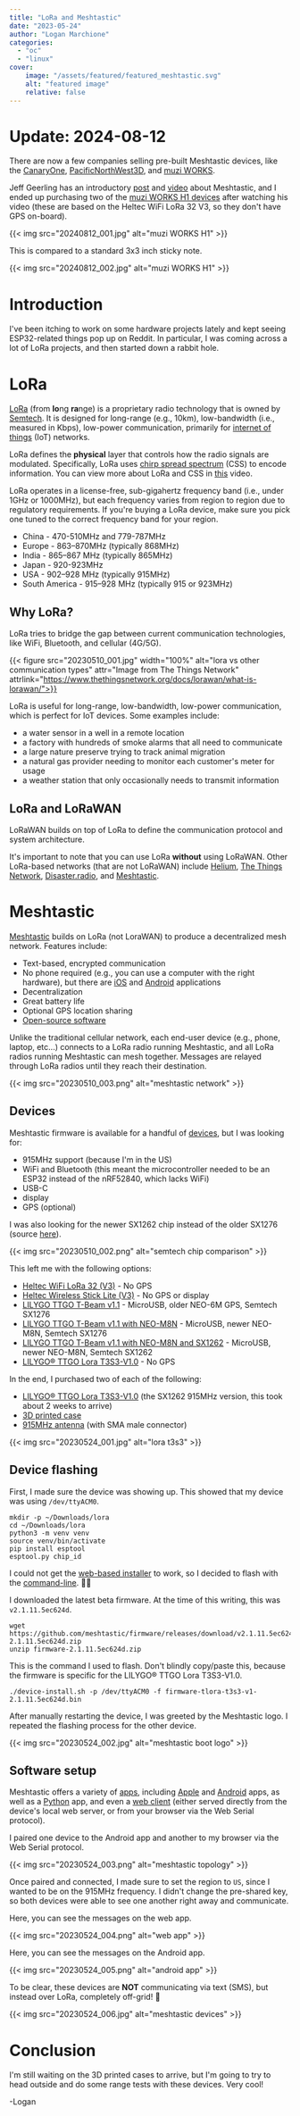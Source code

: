 ```yaml
---
title: "LoRa and Meshtastic"
date: "2023-05-24"
author: "Logan Marchione"
categories:
  - "oc"
  - "linux"
cover:
    image: "/assets/featured/featured_meshtastic.svg"
    alt: "featured image"
    relative: false
---
```


# Update: 2024-08-12

There are now a few companies selling pre-built Meshtastic devices, like the [CanaryOne](https://canaryradio.io/products/canaryone), [PacificNorthWest3D](https://pacificnorthwest3d.com/collections/meshtastic), and [muzi WORKS](https://muzi.works/collections/all).

Jeff Geerling has an introductory [post](https://www.jeffgeerling.com/blog/2024/getting-started-meshtastic) and [video](https://www.youtube.com/watch?v=X4Akj5qF-3Q) about Meshtastic, and I ended up purchasing two of the [muzi WORKS H1 devices](https://muzi.works/products/h1-complete-device-with-upgraded-whip-antenna-heltec-v3-running-meshtastic) after watching his video (these are based on the Heltec WiFi LoRa 32 V3, so they don't have GPS on-board).

{{< img src="20240812_001.jpg" alt="muzi WORKS H1" >}}

This is compared to a standard 3x3 inch sticky note.

{{< img src="20240812_002.jpg" alt="muzi WORKS H1" >}}

# Introduction

I've been itching to work on some hardware projects lately and kept seeing ESP32-related things pop up on Reddit. In particular, I was coming across a lot of LoRa projects, and then started down a rabbit hole.

# LoRa

[LoRa](https://en.wikipedia.org/wiki/LoRa) (from **lo**ng **ra**nge) is a proprietary radio technology that is owned by [Semtech](https://en.wikipedia.org/wiki/Semtech). It is designed for long-range (e.g., 10km), low-bandwidth (i.e., measured in Kbps), low-power communication, primarily for [internet of things](https://en.wikipedia.org/wiki/Internet_of_things) (IoT) networks.

LoRa defines the **physical** layer that controls how the radio signals are modulated. Specifically, LoRa uses [chirp spread spectrum](https://en.wikipedia.org/wiki/Chirp_spread_spectrum) (CSS) to encode information. You can view more about LoRa and CSS in [this](https://www.youtube.com/watch?v=dxYY097QNs0) video.

LoRa operates in a license-free, sub-gigahertz frequency band (i.e., under 1GHz or 1000MHz), but each frequency varies from region to region due to regulatory requirements. If you're buying a LoRa device, make sure you pick one tuned to the correct frequency band for your region.

* China - 470-510MHz and 779-787MHz
* Europe - 863–870MHz (typically 868MHz)
* India - 865–867 MHz (typically 865MHz)
* Japan - 920-923MHz
* USA - 902–928 MHz (typically 915MHz)
* South America - 915–928 MHz (typically 915 or 923MHz)

## Why LoRa?

LoRa tries to bridge the gap between current communication technologies, like WiFi, Bluetooth, and cellular (4G/5G).

{{< figure src="20230510_001.jpg" width="100%" alt="lora vs other communication types" attr="Image from The Things Network" attrlink="https://www.thethingsnetwork.org/docs/lorawan/what-is-lorawan/">}}

LoRa is useful for long-range, low-bandwidth, low-power communication, which is perfect for IoT devices. Some examples include:

* a water sensor in a well in a remote location
* a factory with hundreds of smoke alarms that all need to communicate
* a large nature preserve trying to track animal migration
* a natural gas provider needing to monitor each customer's meter for usage
* a weather station that only occasionally needs to transmit information

## LoRa and LoRaWAN

LoRaWAN builds on top of LoRa to define the communication protocol and system architecture. 

It's important to note that you can use LoRa **without** using LoRaWAN. Other LoRa-based networks (that are not LoRaWAN) include [Helium](https://www.helium.com/), [The Things Network](https://www.thethingsnetwork.org/), [Disaster.radio](https://disaster.radio/), and [Meshtastic](https://meshtastic.org/).

# Meshtastic

[Meshtastic](https://meshtastic.org/) builds on LoRa (not LoraWAN) to produce a decentralized mesh network. Features include:

* Text-based, encrypted communication
* No phone required (e.g., you can use a computer with the right hardware), but there are [iOS](https://apps.apple.com/us/app/meshtastic/id1586432531) and [Android](https://play.google.com/store/apps/details?id=com.geeksville.mesh) applications
* Decentralization
* Great battery life
* Optional GPS location sharing
* [Open-source software](https://github.com/meshtastic/firmware)

Unlike the traditional cellular network, each end-user device (e.g., phone, laptop, etc...) connects to a LoRa radio running Meshtastic, and all LoRa radios running Meshtastic can mesh together. Messages are relayed through LoRa radios until they reach their destination.

{{< img src="20230510_003.png" alt="meshtastic network" >}}

## Devices

Meshtastic firmware is available for a handful of [devices](https://meshtastic.org/docs/supported-hardware), but I was looking for:

* 915MHz support (because I'm in the US)
* WiFi and Bluetooth (this meant the microcontroller needed to be an ESP32 instead of the nRF52840, which lacks WiFi)
* USB-C
* display
* GPS (optional)

I was also looking for the newer SX1262 chip instead of the older SX1276 (source [here](https://www.semtech.com/uploads/design-support/SG-SEMTECH-WSP.pdf)).

{{< img src="20230510_002.png" alt="semtech chip comparison" >}}

This left me with the following options:

* [Heltec WiFi LoRa 32 (V3)](https://heltec.org/project/wifi-lora-32-v3/) - No GPS
* [Heltec Wireless Stick Lite (V3)](https://heltec.org/project/wireless-stick-lite-v2/) - No GPS or display
* [LILYGO TTGO T-Beam v1.1](https://www.aliexpress.us/item/2255800992363816.html) - MicroUSB, older NEO-6M GPS, Semtech SX1276
* [LILYGO TTGO T-Beam v1.1 with NEO-M8N](https://www.aliexpress.us/item/2251832703268452.html) - MicroUSB, newer NEO-M8N, Semtech SX1276
* [LILYGO TTGO T-Beam v1.1 with NEO-M8N and SX1262](https://www.aliexpress.us/item/2255801100907218.html) - MicroUSB, newer NEO-M8N, Semtech SX1262
* [LILYGO® TTGO Lora T3S3-V1.0](https://www.aliexpress.us/item/3256804440825086.html) - No GPS


In the end, I purchased two of each of the following:

* [LILYGO® TTGO Lora T3S3-V1.0](https://www.aliexpress.us/item/3256804440825086.html) (the SX1262 915MHz version, this took about 2 weeks to arrive)
* [3D printed case](https://www.etsy.com/listing/1470821285/ttgo-t3s3-case-for-meshtastic)
* [915MHz antenna](https://www.amazon.com/915MHz-LoRa-Gateway-Antenna-Connector/dp/B091PRHPTJ) (with SMA male connector)

{{< img src="20230524_001.jpg" alt="lora t3s3" >}}

## Device flashing

First, I made sure the device was showing up. This showed that my device was using `/dev/ttyACM0`.

```
mkdir -p ~/Downloads/lora
cd ~/Downloads/lora
python3 -m venv venv
source venv/bin/activate
pip install esptool
esptool.py chip_id
```

I could not get the [web-based installer](https://meshtastic.org/docs/getting-started/flashing-firmware/esp32/web-flasher) to work, so I decided to flash with the [command-line](https://meshtastic.org/docs/getting-started/flashing-firmware/esp32/cli-script). :man_shrugging:

I downloaded the latest beta firmware. At the time of this writing, this was `v2.1.11.5ec624d`.

```
wget https://github.com/meshtastic/firmware/releases/download/v2.1.11.5ec624d/firmware-2.1.11.5ec624d.zip
unzip firmware-2.1.11.5ec624d.zip
```

This is the command I used to flash. Don't blindly copy/paste this, because the firmware is specific for the LILYGO® TTGO Lora T3S3-V1.0.

```
./device-install.sh -p /dev/ttyACM0 -f firmware-tlora-t3s3-v1-2.1.11.5ec624d.bin
```

After manually restarting the device, I was greeted by the Meshtastic logo. I repeated the flashing process for the other device.

{{< img src="20230524_002.jpg" alt="meshtastic boot logo" >}}

## Software setup

Meshtastic offers a variety of [apps](https://meshtastic.org/docs/software), including [Apple](https://meshtastic.org/docs/software/apple/installation) and [Android](https://meshtastic.org/docs/software/android/installation) apps, as well as a [Python](https://meshtastic.org/docs/software/python/cli) app, and even a [web client](https://meshtastic.org/docs/software/web-client) (either served directly from the device's local web server, or from your browser via the Web Serial protocol).

I paired one device to the Android app and another to my browser via the Web Serial protocol.

{{< img src="20230524_003.png" alt="meshtastic topology" >}}

Once paired and connected, I made sure to set the region to `US`, since I wanted to be on the 915MHz frequency. I didn't change the pre-shared key, so both devices were able to see one another right away and communicate.


Here, you can see the messages on the web app.

{{< img src="20230524_004.png" alt="web app" >}}

Here, you can see the messages on the Android app.

{{< img src="20230524_005.png" alt="android app" >}}

To be clear, these devices are **NOT** communicating via text (SMS), but instead over LoRa, completely off-grid! :exploding_head:

{{< img src="20230524_006.jpg" alt="meshtastic devices" >}}

# Conclusion

I'm still waiting on the 3D printed cases to arrive, but I'm going to try to head outside and do some range tests with these devices. Very cool!

\-Logan
